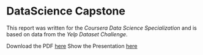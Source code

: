 # DataScience Capstone
This report was written for the *Coursera Data Science Specialization* and is based on data from the *Yelp Dataset Challenge*.

Download the PDF [here](https://github.com/fabianekc/DataScience_Capstone/raw/master/report.pdf)
Show the Presentation [here](http://fabianekc.github.io/DataScience_Capstone/slides.html)
